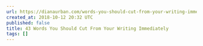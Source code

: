 ```yaml
---
url: https://dianaurban.com/words-you-should-cut-from-your-writing-immediately
created_at: 2018-10-12 20:32 UTC
published: false
title: 43 Words You Should Cut From Your Writing Immediately
tags: []
---
```



